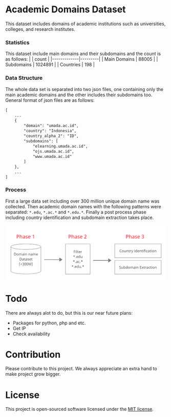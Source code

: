 # Academic Domains Dataset

This dataset includes domains of academic institutions such as universities, colleges, and research institutes.

### Statistics
This dataset include main domains and their subdomains and the count is as follows:
|  | count   |
|-------------|---------|
| Main Domains | 88005   |
| Subdomains   | 1024891 |
| Countries   | 198 |

### Data Structure

The whole data set is separated into two json files, one containing only the main academic domains and the other includes their subdomains too. General format of json files are as follows:
```
[
	...
	{
		"domain": "umada.ac.id",
		"country": "Indonesia",
		"country_alpha_2": "ID",
		"subdomains": [
			"elearning.umada.ac.id",
			"ojs.umada.ac.id",
			"www.umada.ac.id"
		]
	},
	...
]
```
### Process
First a large data set including over 300 million unique domain name was collected. Then academic domain names with the following patterns were separated: `*.edu`, `*.ac.*` and `*.edu.*`.
Finally a post process phase including country identification and subdomain extraction takes place.

![Process Architecture](https://raw.githubusercontent.com/mohsennazari/academic-domains-dataset/master/assets/academic_domains_list_architecture.jpg)

# Todo
There are always alot to do, but this is our near future plans:
- Packages for python, php and etc.
- Get IP
- Check availability  


# Contribution

Please contribute to this project. We always appreciate an extra hand to make project grow bigger.

# License
This project is open-sourced software licensed under the [MIT license](https://opensource.org/licenses/MIT).
